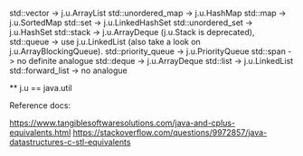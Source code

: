 std::vector -> j.u.ArrayList
std::unordered_map -> j.u.HashMap
std::map -> j.u.SortedMap
std::set -> j.u.LinkedHashSet
std::unordered_set -> j.u.HashSet
std::stack -> j.u.ArrayDeque (j.u.Stack is deprecated),
std::queue -> use j.u.LinkedList (also take a look on j.u.ArrayBlockingQueue).
std::priority_queue -> j.u.PriorityQueue
std::span -> no definite analogue
std::deque -> j.u.ArrayDeque
std::list -> j.u.LinkedList
std::forward_list -> no analogue

** j.u == java.util


Reference docs:

https://www.tangiblesoftwaresolutions.com/java-and-cplus-equivalents.html
https://stackoverflow.com/questions/9972857/java-datastructures-c-stl-equivalents
